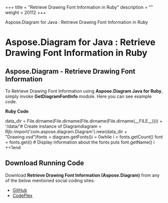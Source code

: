 +++
title = "Retrieve Drawing Font Information in Ruby" 
description = "" 
weight = 20112 
+++

Aspose.Diagram for Java : Retrieve Drawing Font Information in Ruby  

# Aspose.Diagram for Java : Retrieve Drawing Font Information in Ruby


## Aspose.Diagram - Retrieve Drawing Font Information

To Retrieve Drawing Font Information using **Aspose.Diagram Java for Ruby**, simply invoke **GetDiagramFontInfo** module. Here you can see example code.

**Ruby Code**

data\_dir = File.dirname(File.dirname(File.dirname(File.dirname(\_\_FILE\_\_)))) + '/data/'# Create instance of Diagramdiagram = Rjb::import('com.aspose.diagram.Diagram').new(data\_dir + "Drawing.vsd")fonts = diagram.getFonts()i = 0while i < fonts.getCount()    font = fonts.get(i)    # Display information about the fonts    puts font.getName()    i +=1end

## Download Running Code

Download **Retrieve Drawing Font Information (Aspose.Diagram)** from any of the below mentioned social coding sites:

*   [GitHub](https://github.com/asposediagram/Aspose.Diagram-for-Java/blob/master/Plugins/Aspose_Diagram_Java_for_Ruby/lib/asposediagramjava/Diagrams/getdiagramfontinfo.rb)
*   [CodePlex](https://asposediagramjavaruby.codeplex.com/SourceControl/latest#lib/asposediagramjava/Diagrams/getdiagramfontinfo.rb)

